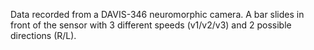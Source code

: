 Data recorded from a DAVIS-346 neuromorphic camera. A bar slides in front of the sensor with 3 different speeds (v1/v2/v3) and 2 possible directions (R/L).
